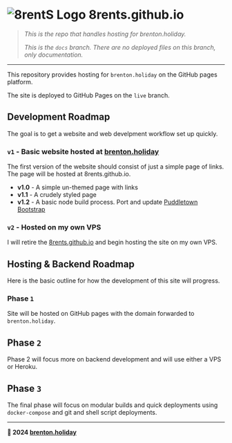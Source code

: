 # ![8rentS Logo](https://raw.githubusercontent.com/8rents/_/i/h1/jimi.png) 8rents.github.io

> *This is the repo that handles hosting for brenton.holiday.*
>
> *This is the `docs` branch. There are no deployed files on this branch, only documentation.* 

---

This repository provides hosting for `brenton.holiday` on the GitHub pages platform.

The site is deployed to GitHub Pages on the `live` branch.

## Development Roadmap

The goal is to get a website and web develpment workflow set up quickly.

### `v1` - Basic website hosted at [brenton.holiday](https://brenton.holiday)

The first version of the website should consist of just a simple page of links. The page will be hosted at 8rents.github.io.

- **v1.0** - A simple un-themed page with links
- **v1.1** - A crudely styled page
- **v1.2** - A basic node build process. Port and update [Puddletown Bootstrap](https://github.com/PuddletownDesign/puddletown-bootstrap)

### `v2` - Hosted on my own VPS

I will retire the [8rents.github.io](https://8rents.github.io) and begin hosting the site on my own VPS.

## Hosting & Backend Roadmap

Here is the basic outline for how the development of this site will progress.

### Phase `1`

Site will be hosted on GitHub pages with the domain forwarded to `brenton.holiday`.

## Phase `2`

Phase 2 will focus more on backend development and will use either a VPS or Heroku.

## Phase `3`

The final phase will focus on modular builds and quick deployments using `docker-compose` and git and shell script deployments.

---

**🤍 2024 [brenton.holiday](https://brenton.holiday)**
